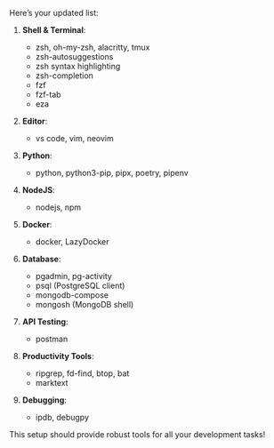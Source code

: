 Here’s your updated list:

1. **Shell & Terminal**:
   
   - zsh, oh-my-zsh, alacritty, tmux
   - zsh-autosuggestions
   - zsh syntax highlighting
   - zsh-completion
   - fzf
   - fzf-tab
   - eza

2. **Editor**:
   
   - vs code, vim, neovim

3. **Python**:
   
   - python, python3-pip, pipx, poetry, pipenv

4. **NodeJS**:
   
   - nodejs, npm

5. **Docker**:
   
   - docker, LazyDocker

6. **Database**:
   
   - pgadmin, pg-activity
   - psql (PostgreSQL client)
   - mongodb-compose
   - mongosh (MongoDB shell)

7. **API Testing**:
   
   - postman

8. **Productivity Tools**:
   
   - ripgrep, fd-find, btop, bat
   - marktext

9. **Debugging**:
   
   - ipdb, debugpy

This setup should provide robust tools for all your development tasks!
